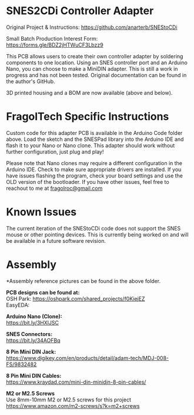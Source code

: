 # SNES2CDi Controller Adapter
Original Project & Instructions: https://github.com/anarterb/SNEStoCDi

Small Batch Production Interest Form: https://forms.gle/BDZ2jHTWuCF3Lbzz9

This PCB allows users to create their own controller adapter by soldering components to one location. Using an SNES controller port and an Arduino Nano, you can choose to make a MiniDIN adapter. This is still a work in progress and has not been tested. Original documentation can be found in the author's GitHub.

3D printed housing and a BOM are now available (above and below).

# FragolTech Specific Instructions
Custom code for this adapter PCB is available in the Arduino Code folder above. Load the sketch and the SNESPad library into the Arduino IDE and flash it to your Nano or Nano clone. This adapter should work without further configuration, just plug and play!

Please note that Nano clones may require a different configuration in the Arduino IDE. Check to make sure appropriate drivers are installed. If you have issues flashing the program, check your board settings and use the OLD version of the bootloader. If you have other issues, feel free to reachout to me at fragolroc@gmail.com

# Known Issues
The current iteration of the SNEStoCDi code does not support the SNES mouse or other pointing devices. This is currently being worked on and will be available in a future software revision.

# Assembly

*Assembly reference pictures can be found in the above folder.

**PCB designs can be found at:**
  <br>OSH Park: https://oshpark.com/shared_projects/f0KiejEZ
  <br>EasyEDA:

**Arduino Nano (Clone):** <br>
https://bit.ly/3HXlJSC

**SNES Connectors:**<br>
https://bit.ly/34AOFBq

**8 Pin Mini DIN Jack:**<br>
https://www.digikey.com/en/products/detail/adam-tech/MDJ-008-FS/9832482

**8 Pin Mini DIN Cables:** <br>
  https://www.kraydad.com/mini-din-minidin-8-pin-cables/

**M2 or M2.5 Screws**
<br>Use 8mm-10mm M2 or M2.5 screws for this project<br>
https://www.amazon.com/m2-screws/s?k=m2+screws
